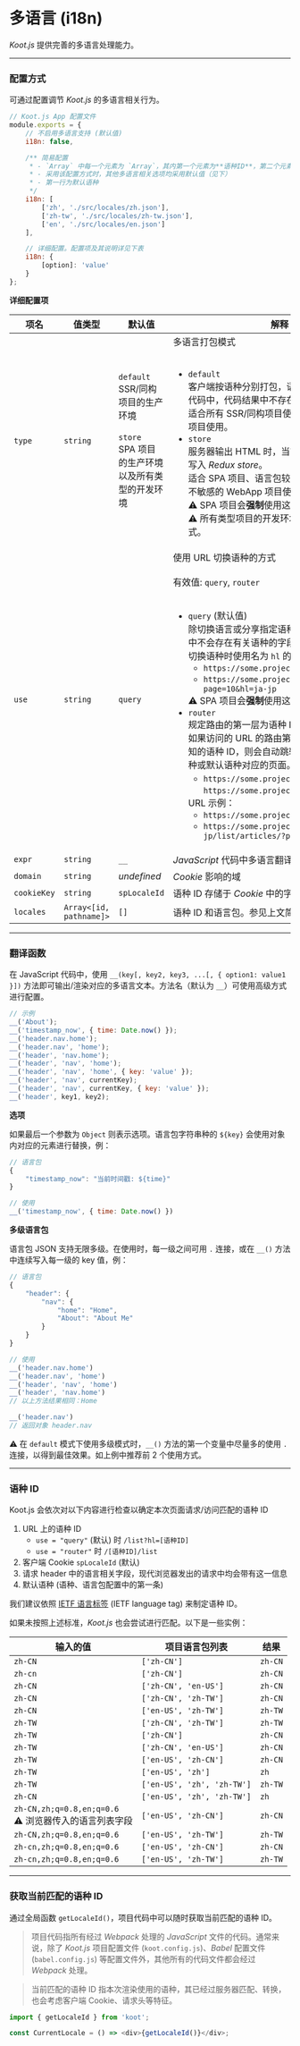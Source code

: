 # 多语言 (i18n)

_Koot.js_ 提供完善的多语言处理能力。

---

### 配置方式

可通过配置调节 _Koot.js_ 的多语言相关行为。

```javascript
// Koot.js App 配置文件
module.exports = {
    // 不启用多语言支持 (默认值)
    i18n: false,

    /** 简易配置
     * - `Array` 中每一个元素为 `Array`，其内第一个元素为**语种ID**，第二个元素为**语言包文件路径**
     * - 采用该配置方式时，其他多语言相关选项均采用默认值（见下）
     * - 第一行为默认语种
     */
    i18n: [
        ['zh', './src/locales/zh.json'],
        ['zh-tw', './src/locales/zh-tw.json'],
        ['en', './src/locales/en.json']
    ],

    // 详细配置。配置项及其说明详见下表
    i18n: {
        [option]: 'value'
    }
};
```

**详细配置项**

| 项名        | 值类型                  | 默认值                                                                                         | 解释                                                                                                                                                                                                                                                                                                                                                                                                                                                                                                                                                                                                                                                                                                                                                                                      |
| ----------- | ----------------------- | ---------------------------------------------------------------------------------------------- | ----------------------------------------------------------------------------------------------------------------------------------------------------------------------------------------------------------------------------------------------------------------------------------------------------------------------------------------------------------------------------------------------------------------------------------------------------------------------------------------------------------------------------------------------------------------------------------------------------------------------------------------------------------------------------------------------------------------------------------------------------------------------------------------- |
| `type`      | `string`                | `default`<br>SSR/同构项目的生产环境<br><br>`store`<br>SPA 项目的生产环境以及所有类型的开发环境 | 多语言打包模式<br><br><ul><li>`default`<br>客户端按语种分别打包，语言包内容会直接打入到代码中，代码结果中不存在“语言包对象”。<br>适合所有 SSR/同构项目使用，推荐语言包较大的项目使用。</li><li>`store`<br>服务器输出 HTML 时，当前语种的语言包对象会写入 _Redux store_。<br>适合 SPA 项目、语言包较小、或对文件/请求体积不敏感的 WebApp 项目使用。<br>⚠️ SPA 项目会<strong>强制</strong>使用这一模式。<br>⚠️ 所有类型项目的开发环境会<strong>强制</strong>使用这一模式。</li></ul>                                                                                                                                                                                                                                                                                                        |
| `use`       | `string`                | `query`                                                                                        | 使用 URL 切换语种的方式<br><br>有效值: `query`, `router`<br><br><ul><li>`query` (默认值)<br>除切换语言或分享指定语种链接等情况外，URL 中不会存在有关语种的字段。<br>切换语种时使用名为 `hl` 的 URL 参数，如：<ul><li>`https://some.project.com/?hl=zh-cn`</li><li>`https://some.project.com/list/articles/?page=10&hl=ja-jp`</li></ul>⚠️ SPA 项目会<strong>强制</strong>使用这一方式。</li><li>`router`<br>规定路由的第一层为语种 ID。<br>如果访问的 URL 的路由第一层不是项目设定的已知的语种 ID，则会自动跳转到最近一次访问的语种或默认语种对应的页面。<ul><li>`https://some.project.com/` 自动跳转到 `https://some.project.com/zh-cn/`</li></ul>URL 示例：<ul><li>`https://some.project.com/zh-cn/`</li><li>`https://some.project.com/ja-jp/list/articles/?page=10`</li></ul></li></ul> |
| `expr`      | `string`                | `__`                                                                                           | _JavaScript_ 代码中多语言翻译方法名                                                                                                                                                                                                                                                                                                                                                                                                                                                                                                                                                                                                                                                                                                                                                       |
| `domain`    | `string`                | _undefined_                                                                                    | _Cookie_ 影响的域                                                                                                                                                                                                                                                                                                                                                                                                                                                                                                                                                                                                                                                                                                                                                                         |
| `cookieKey` | `string`                | `spLocaleId`                                                                                   | 语种 ID 存储于 _Cookie_ 中的字段名                                                                                                                                                                                                                                                                                                                                                                                                                                                                                                                                                                                                                                                                                                                                                        |
| `locales`   | `Array<[id, pathname]>` | `[]`                                                                                           | 语种 ID 和语言包。参见上文简易配置                                                                                                                                                                                                                                                                                                                                                                                                                                                                                                                                                                                                                                                                                                                                                        |

---

### 翻译函数

在 JavaScript 代码中，使用 `__(key[, key2, key3, ...[, { option1: value1 }])` 方法即可输出/渲染对应的多语言文本。方法名（默认为 `__`）可使用高级方式进行配置。

```javascript
// 示例
__('About');
__('timestamp_now', { time: Date.now() });
__('header.nav.home');
__('header.nav', 'home');
__('header', 'nav.home');
__('header', 'nav', 'home');
__('header', 'nav', 'home', { key: 'value' });
__('header', 'nav', currentKey);
__('header', 'nav', currentKey, { key: 'value' });
__('header', key1, key2);
```

**选项**

如果最后一个参数为 `Object` 则表示选项。语言包字符串种的 `${key}` 会使用对象内对应的元素进行替换，例：

```javascript
// 语言包
{
    "timestamp_now": "当前时间戳: ${time}"
}

// 使用
__('timestamp_now', { time: Date.now() })
```

**多级语言包**

语言包 JSON 支持无限多级。在使用时，每一级之间可用 `.` 连接，或在 `__()` 方法中连续写入每一级的 key 值，例：

```javascript
// 语言包
{
    "header": {
        "nav": {
            "home": "Home",
            "About": "About Me"
        }
    }
}

// 使用
__('header.nav.home')
__('header.nav', 'home')
__('header', 'nav', 'home')
__('header', 'nav.home')
// 以上方法结果相同：Home

__('header.nav')
// 返回对象 header.nav
```

⚠️ 在 `default` 模式下使用多级模式时，`__()` 方法的第一个变量中尽量多的使用 `.` 连接，以得到最佳效果。如上例中推荐前 2 个使用方式。

---

### 语种 ID

Koot.js 会依次对以下内容进行检查以确定本次页面请求/访问匹配的语种 ID

1. URL 上的语种 ID
    - `use = "query"` (默认) 时 `/list?hl=[语种ID]`
    - `use = "router"` 时 `/[语种ID]/list`
2. 客户端 Cookie `spLocaleId` (默认)
3. 请求 header 中的语言相关字段，现代浏览器发出的请求中均会带有这一信息
4. 默认语种 (语种、语言包配置中的第一条)

我们建议依照 [IETF 语言标签](https://zh.wikipedia.org/wiki/IETF%E8%AA%9E%E8%A8%80%E6%A8%99%E7%B1%A4) (IETF language tag) 来制定语种 ID。

如果未按照上述标准，_Koot.js_ 也会尝试进行匹配。以下是一些实例：

| 输入的值                                                 | 项目语言包列表             | 结果    |
| -------------------------------------------------------- | -------------------------- | ------- |
| `zh-CN`                                                  | `['zh-CN']`                | `zh-CN` |
| `zh-cn`                                                  | `['zh-CN']`                | `zh-CN` |
| `zh-CN`                                                  | `['zh-CN', 'en-US']`       | `zh-CN` |
| `zh-CN`                                                  | `['zh-CN', 'zh-TW']`       | `zh-CN` |
| `zh-CN`                                                  | `['en-US', 'zh-TW']`       | `zh-TW` |
| `zh-TW`                                                  | `['zh-CN', 'zh-TW']`       | `zh-TW` |
| `zh-TW`                                                  | `['zh-CN']`                | `zh-CN` |
| `zh-TW`                                                  | `['zh-CN', 'en-US']`       | `zh-CN` |
| `zh-TW`                                                  | `['en-US', 'zh-CN']`       | `zh-CN` |
| `zh-TW`                                                  | `['en-US', 'zh']`          | `zh`    |
| `zh-TW`                                                  | `['en-US', 'zh', 'zh-TW']` | `zh-TW` |
| `zh-CN`                                                  | `['en-US', 'zh', 'zh-TW']` | `zh`    |
| `zh-CN,zh;q=0.8,en;q=0.6`<br>⚠️ 浏览器传入的语言列表字段 | `['en-US', 'zh-CN']`       | `zh-CN` |
| `zh-CN,zh;q=0.8,en;q=0.6`                                | `['en-US', 'zh-TW']`       | `zh-TW` |
| `zh-cn,zh;q=0.8,en;q=0.6`                                | `['en-US', 'zh-CN']`       | `zh-CN` |
| `zh-cn,zh;q=0.8,en;q=0.6`                                | `['en-US', 'zh-TW']`       | `zh-TW` |

---

### 获取当前匹配的语种 ID

通过全局函数 `getLocaleId()`，项目代码中可以随时获取当前匹配的语种 ID。

> 项目代码指所有经过 _Webpack_ 处理的 _JavaScript_ 文件的代码。通常来说，除了 _Koot.js_ 项目配置文件 (`koot.config.js`)、_Babel_ 配置文件 (`babel.config.js`) 等配置文件外，其他所有的代码文件都会经过 _Webpack_ 处理。

> 当前匹配的语种 ID 指本次渲染使用的语种，其已经过服务器匹配、转换，也会考虑客户端 Cookie、请求头等特征。

```javascript
import { getLocaleId } from 'koot';

const CurrentLocale = () => <div>{getLocaleId()}</div>;
```
